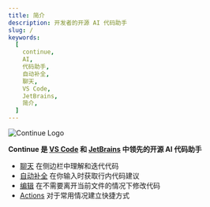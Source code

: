 ```yaml
---
title: 简介
description: 开发者的开源 AI 代码助手
slug: /
keywords:
  [
    continue,
    AI,
    代码助手,
    自动补全,
    聊天,
    VS Code,
    JetBrains,
    简介,
  ]
---
```


![Continue Logo](/img/intro.png)

**Continue 是 [VS Code](https://marketplace.visualstudio.com/items?itemName=Amarsoft.kodemate-ai) 和 [JetBrains](https://plugins.jetbrains.com/plugin/22707-continue-extension) 中领先的开源 AI 代码助手**

- [聊天](chat/how-to-use-it.md) 在侧边栏中理解和迭代代码
- [自动补全](autocomplete/how-to-use-it.md) 在你输入时获取行内代码建议
- [编辑](edit/how-to-use-it.md) 在不需要离开当前文件的情况下修改代码
- [Actions](actions/how-to-use-it.md) 对于常用情况建立快捷方式
